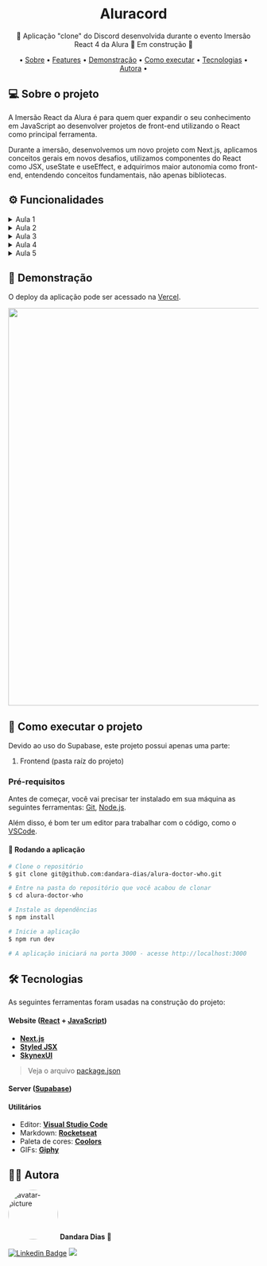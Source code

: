 <h1 align="center">
  Aluracord
</h1>

<p align="center">🤿 Aplicação "clone" do Discord desenvolvida durante o evento Imersão React 4 da Alura 🤿 Em construção 🚧</p> 

<p align="center">
• <a href="#-sobre-o-projeto">Sobre</a> •
 <a href="#%EF%B8%8F-funcionalidades">Features</a> • 
 <a href="#-demonstra%C3%A7%C3%A3o">Demonstração</a> • 
 <a href="#-como-executar-o-projeto">Como executar</a> • 
 <a href="#-tecnologias">Tecnologias</a> •
 <a href="#%EF%B8%8F-autora">Autora</a> •
</p>

## 💻 Sobre o projeto

A Imersão React da Alura é para quem quer expandir o seu conhecimento em JavaScript ao desenvolver projetos de front-end utilizando o React como principal ferramenta. 

Durante a imersão, desenvolvemos um novo projeto com Next.js, aplicamos conceitos gerais em novos desafios, utilizamos componentes do React como JSX, useState e useEffect, e adquirimos maior autonomia como front-end, entendendo conceitos fundamentais, não apenas bibliotecas.

## ⚙️ Funcionalidades

<details>
  <summary>Aula 1</summary>
  
  Na primeira aula de React, começamos a desenvolver uma área de login no Aluracord (inspirado no Discord). Criamos desde o package.json até os arquivos bases do Next.js para iniciar nosso projeto, além de ter o CSS-in-JS com styled-jsx para cuidar da camada de estilo da nossa aplicação.
  
  Também foi possível customizar o Aluracord, escolhendo um tema da nossa preferência entre filmes, séries, esportes, desenhos etc. Nesse caso, o tema escolhido foi a série britânica Doctor Who, da BBC.
</details>

<details>
  <summary>Aula 2</summary>
  
  Na segunda aula, aprendemos a lidar com o state do React e como trabalhar com eventos como onClick e onSubmit. Na página de login, agora é possível escrever o nome do usuário do GitHub para entrar no chat. Também demos início a página de chat, ainda sem muitas personalizações.
  
  Como detalhes adicionais, o nome e foto de usuário são alterados automaticamente na área ao lado do formulário, onde o nome também conta com um link para o perfil real do GitHub.
</details>

<details>
  <summary>Aula 3</summary>
  
  Na terceira aula, criamos e estilizamos a estrutura do chat e fizemos ele funcionar inicialmente sem nenhum Back-End. Entendemos um pouco mais de como podemos trabalhar com state no React e criamos um campo que ao apertarmos o Enter no teclado, envia a mensagem para o chat.
  
  Como detalhe adicional, também foi criado um botão para a mensagem ser enviada clicando.
</details>

<details>
  <summary>Aula 4</summary>
  
  Na quarta aula, aprendemos a utilizar o <a href="https://app.supabase.io/">Supabase</a>, uma ferramenta <i>Back-end as a Service</i>, a fim de termos um banco de dados <i>real time</i> que guarda as mensagens do chat.
  
  Como detalhe adicional, ao clicar na foto da pessoa que enviou a mensagem no chat, é aberta uma janela com informações do seu usuário do GitHub, bem como um link para seu perfil no username.
</details>

<details>
  <summary>Aula 5</summary>
  
  Na quinta e última aula, fizemos uma pequena validação de username, implementamos um botão com figurinhas temáticas, e deixamos o chat o mais <i>real time</i> possível.
  
  Como detalhe adicional, foi adicionada uma tela de <i>loading</i> antes do chat renderizar e foram alteradas as imagens de fundo da tela inicial e chat.
</details>

## 🎨 Demonstração

O deploy da aplicação pode ser acessado na <a href="https://alura-doctor-who.vercel.app/">Vercel</a>.

  <p align="center">
  <img src="aluracord-aula5.gif" width="800px">
  </p>

## 🚀 Como executar o projeto

Devido ao uso do Supabase, este projeto possui apenas uma parte:
1. Frontend (pasta raíz do projeto)

### Pré-requisitos

Antes de começar, você vai precisar ter instalado em sua máquina as seguintes ferramentas:
[Git](https://git-scm.com), [Node.js](https://nodejs.org/en/). 

Além disso, é bom ter um editor para trabalhar com o código, como o [VSCode](https://code.visualstudio.com/).

#### 🎲 Rodando a aplicação

``` bash
# Clone o repositório
$ git clone git@github.com:dandara-dias/alura-doctor-who.git

# Entre na pasta do repositório que você acabou de clonar
$ cd alura-doctor-who

# Instale as dependências
$ npm install

# Inicie a aplicação
$ npm run dev

# A aplicação iniciará na porta 3000 - acesse http://localhost:3000 
```

## 🛠 Tecnologias

As seguintes ferramentas foram usadas na construção do projeto:

#### **Website** ([React](https://reactjs.org/) + [JavaScript](https://www.javascript.com/))

-   **[Next.js](https://nextjs.org/)**
-   **[Styled JSX](https://github.com/vercel/styled-jsx)**
-   **[SkynexUI](https://skynexui.dev/)**

> Veja o arquivo [package.json](https://github.com/dandara-dias/alura-doctor-who/blob/master/package.json)

#### **Server** ([Supabase](https://supabase.com/))

#### **Utilitários**

-   Editor:  **[Visual Studio Code](https://code.visualstudio.com/)**
-   Markdown:  **[Rocketseat](https://blog.rocketseat.com.br/como-fazer-um-bom-readme/)**
-   Paleta de cores: **[Coolors](https://coolors.co/)**
-   GIFs:  **[Giphy](https://giphy.com/explore/doctor-who)**

## 🦸‍♀️ Autora

 <img style="border-radius: 50%;" src="https://avatars.githubusercontent.com/u/85723209?v=4" width="100px;" alt="avatar-picture"/>
 <b>Dandara Dias</b> 🎀
 
[![Linkedin Badge](https://img.shields.io/badge/-LinkedIn-%230077B5?style=for-the-badge&logo=linkedin&logoColor=white&link=https://www.linkedin.com/in/dandara-dias/)](https://www.linkedin.com/in/dandara-dias/) 
<a href = "mailto:dandaradias.contato@gmail.com"><img src="https://img.shields.io/badge/-Gmail-%23333?style=for-the-badge&logo=gmail&logoColor=white" target="_blank"></a>
